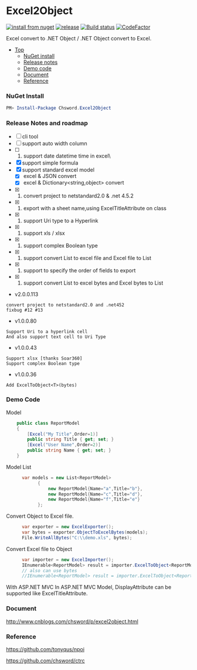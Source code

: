 # Excel2Object

[![install from nuget](http://img.shields.io/nuget/v/Chsword.Excel2Object.svg?style=flat-square)](https://www.nuget.org/packages/Chsword.Excel2Object)
[![release](https://img.shields.io/github/release/chsword/Excel2Object.svg?style=flat-square)](https://github.com/chsword/Excel2Object/releases)
[![Build status](https://ci.appveyor.com/api/projects/status/4po2h27j7yg4bph5/branch/master?svg=true)](https://ci.appveyor.com/project/chsword/excel2object/branch/master)
[![CodeFactor](https://www.codefactor.io/repository/github/chsword/excel2object/badge)](https://www.codefactor.io/repository/github/chsword/excel2object)

Excel convert to .NET Object / .NET Object convert to Excel.

- [Top](#excel2object)
    - [NuGet install](#nuget-install)
    - [Release notes](#release-notes)
    - [Demo code](#demo-code)
    - [Document](#document)
    - [Reference](#reference)
          
### NuGet Install
``` powershell
PM> Install-Package Chsword.Excel2Object
```

### Release Notes and roadmap

- [ ] cli tool
- [ ] support auto width column
- [ ] 1. support date datetime time in excel\
- [x] support simple formula
- [x] support standard excel model
  - [x] excel & JSON convert
  - [x] excel & Dictionary<string,object> convert
- [x] 1. convert project to netstandard2.0 & .net 4.5.2
- [x] 1. export with a sheet name,using ExcelTitleAttribute on class
- [x] 1. support Uri type to a Hyperlink
- [x] 1. support xls / xlsx
- [x] 1. support complex Boolean type
- [x] 1. support convert List<Model> to excel file and Excel file to List<Model>
- [x] 1. support to specify the order of fields to export
- [x] 1. support convert List<Model> to excel bytes and Excel bytes to List<Model>

* v2.0.0.113
```
convert project to netstandard2.0 and .net452
fixbug #12 #13
```

* v1.0.0.80
```
Support Uri to a hyperlink cell
And also support text cell to Uri Type
```

* v1.0.0.43
```
Support xlsx [thanks Soar360]
Support complex Boolean type
```

* v1.0.0.36
```
Add ExcelToObject<T>(bytes)
```

### Demo Code

Model
``` csharp
    public class ReportModel
    {
        [Excel("My Title",Order=1)]
        public string Title { get; set; }
        [Excel("User Name",Order=2)]
        public string Name { get; set; }
    }
```

Model List
``` cs
      var models = new List<ReportModel>
            {
                new ReportModel{Name="a",Title="b"},
                new ReportModel{Name="c",Title="d"},
                new ReportModel{Name="f",Title="e"}
            };
```

Convert Object to Excel file.
``` csharp
      var exporter = new ExcelExporter();
      var bytes = exporter.ObjectToExcelBytes(models);
      File.WriteAllBytes("C:\\demo.xls", bytes);
```

Convert Excel file to Object
``` csharp
      var importer = new ExcelImporter();
      IEnumerable<ReportModel> result = importer.ExcelToObject<ReportModel>("c:\\demo.xls");
      // also can use bytes
      //IEnumerable<ReportModel> result = importer.ExcelToObject<ReportModel>(bytes);
```

With ASP.NET MVC
      In ASP.NET MVC Model, DisplayAttribute can be supported like ExcelTitleAttribute.

### Document

http://www.cnblogs.com/chsword/p/excel2object.html

### Reference

https://github.com/tonyqus/npoi

https://github.com/chsword/ctrc
